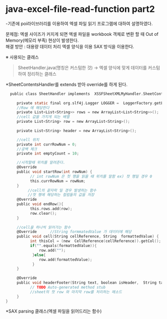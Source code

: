 # java-excel-file-read-function part2

-기존에 poi라이브러리를 이용하여 엑셀 파일 읽기 프로그램에 대하여 설명하였다.

문제점: 엑셀 사이즈가 커지게 되면 엑셀 파일을 workbook 객체로 변환 할 때 Out of Memory(메모리 부족) 현상이 발생한다.<br>
해결 방안 : 대용량 데이터 처리 엑셀 양식을 이용 SAX 방식을 이용한다.

※ 사용되는 클래스

>SheetHandler.java(명칭은 커스텀한 것) -> 엑셀 양식에 맞게 데이터를 커스텀하여 정리하는 클래스

*SheetContentsHandler를 extends 받아 override를 하게 된다.
```C
  public class SheetHandler implements  XSSFSheetXMLMyHandler.SheetContentsHandler{
     
     private static final org.slf4j.Logger LOGGER =  LoggerFactory.getLogger(SheetHandler.class);
     //Row 에 해당한다
     private List<List<String>> rows = new ArrayList<List<String>>();
     //cell 값을 가지게 되는 배열
     private List<String> row = new ArrayList<String>(); 
    
     private List<String> header = new ArrayList<String>();

     //cell 위치
     private int currRowNum = 0;
     //공백 체크
     private int emptyCount = 10;

     //시작할때 위치를 알려준다.
     @Override
     public void startRow(int rowNum) {
           // int rowNum 은 첫 행을 읽을 때 위치를 말함 ex) 첫 행일 경우 0
           this.currRowNum = rowNum;
     }
          //cell의 끝자락 일 경우 발생하는 함수
          //첫 행에 해당하는 컬럼들의 값을 저장    
     @Override
     public void endRow(){
           this.rows.add(row); 
           row.clear();
     }
     
     //cell을 하나씩 읽어가는 함수
     @Override      //String formmatedValue 가 데이터에 해당 
     public void cell(String cellReference, String  formattedValue) {
           int thisCol = (new  CellReference(cellReference)).getCol(); // cell의 위치에 해당 ex) 첫번째 컬럼일 경우 0번에 해당    
           if("".equals(formattedValue)){
               row.add(""); 
            }else{
               row.add(formattedValue);
            }
     }
     
     @Override
     public void headerFooter(String text, boolean isHeader,  String tagName) {
           // TODO Auto-generated method stub
           //sheet의 첫 row 와 마지막 row를 처리하는 메소드
     }
}
```

*SAX parsing 클래스(엑셀 파일을 읽어드리는 함수)
